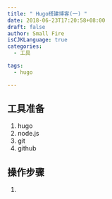```yaml
---
title: " Hugo搭建博客(一) "
date: 2018-06-23T17:20:58+08:00
draft: false
author: Small Fire
isCJKLanguage: true
categories: 
  - 工具

tags: 
  - hugo 

---
```


## 工具准备

1. hugo
2. node.js
3. git
4. github

## 操作步骤

1. 



